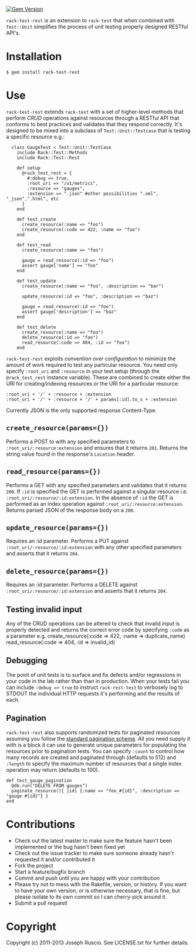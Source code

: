 [![Gem Version](https://badge.fury.io/rb/rack-test-rest.png)](http://badge.fury.io/rb/rack-test-rest)

`rack-test-rest` is an extension to `rack-test` that when combined with
`Test::Unit` simplifies the process of unit testing properly
designed RESTful API's.

# Installation
    $ gem install rack-test-rest

# Use

`rack-test-rest` extends `rack-test` with a set of higher-level methods that
perform _CRUD_ operations against resources through a RESTful API that conforms
to best practices and validates that they respond correctly.
It's designed to be mixed into a subclass of `Test::Unit::Testcase`
that is testing a specific resource e.g.:

      class GaugeTest < Test::Unit::TestCase
        include Rack::Test::Methods
        include Rack::Test::Rest

        def setup
          @rack_test_rest = {
            #:debug => true,
            :root_uri => "/v1/metrics",
            :resource => "gauges",
            :extension => ".json" #other possibilities ".xml", "_json",".html", etc
          }
        end

        def test_create
          create_resource(:name => "foo")
          create_resource(:code => 422, :name => "foo")
        end

        def test_read
          create_resource(:name => "foo")

          gauge = read_resource(:id => "foo")
          assert gauge['name'] == "foo"
        end

        def test_update
          create_resource(:name => "foo", :description => "bar")

          update_resource(:id => "foo", :description => "baz")

          gauge = read_resource(:id => "foo")
          assert gauge['description'] == "baz"
        end

        def test_delete
          create_resource(:name => "foo")
          delete_resource(:id => "foo")
          read_resource(:code => 404, :id => "foo")
        end

`rack-test-rest` exploits _convention over configuration_ to minimize the amount of work
required to test any particular resource. You need only specify `:root_uri` and `:resource`
in your test setup (through the `@rack_test_rest` instance variable). These are combined
to create either the URI for creating/indexing resources or the URI for a particular resource:

    :root_uri + '/' + :resource + :extension
    :root_uri + '/' + :resource + '/' + params[:id].to_s + :extension

Currently JSON is the only supported response Content-Type.

## `create_resource(params={})`

Performs a POST to with any specified parameters to `:root_uri/:resource:extension`
and ensures that it returns `201`. Returns the string value found in the response's
`Location` header.

## `read_resource(params={})`

Performs a GET with any specified parameters and validates that it returns `200`.
If `:id` is specified the GET is performed against a singular resource i.e.
`:root_uri/:resource/:id:extension`. In the absence of `:id` the GET is performed
as an index operation against `:root_uri/:resource:extension`. Returns parsed
JSON of the response body on a `200`.

## `update_resource(params={})`

Requires an :id parameter. Performs a PUT against `:root_uri/:resource/:id:extension`
with any other specified parameters and asserts that it returns `204`.

## `delete_resource(params={})`

Requires an :id parameter. Performs a DELETE against `:root_uri/:resource/:id:extension`
and asserts that it returns `204`.

## Testing invalid input

Any of the CRUD operations can be altered to check that invalid input is properly
detected and returns the correct error code by specifying `:code` as a parameter
e.g.
    create_resource(:code => 422, :name => duplicate_name)
    read_resource(:code => 404, :id => invalid_id)

## Debugging
The point of unit tests is to surface and fix defects and/or regressions in your code
in the lab rather than than in production. When your tests fail you can include
`:debug => true` to instruct `rack-rest-test` to verbosely log to STDOUT the individual
HTTP requests it's performing and the results of each.

## Pagination
`rack-test-rest` also supports randomized tests for paginated resources assuming you follow
the [standard pagination scheme](http://dev.librato.com/v1/pagination). All you need supply it
with is a block it can use to generate unique parameters for populating the resources prior
to pagination tests. You can specify `:count` to control how many records are created and
paginated through (defaults to 512) and `:length` to specify the maximum number of resources
that a single index operation may return (defaults to 100).

    def test_gauge_pagination
      @db.run("DELETE FROM gauges")
      paginate_resource(){ |id| {:name => "foo_#{id}", :description => "gauge #{id}"} }
    end

# Contributions

* Check out the latest master to make sure the feature hasn't been implemented or the bug hasn't been fixed yet
* Check out the issue tracker to make sure someone already hasn't requested it and/or contributed it
* Fork the project
* Start a feature/bugfix branch
* Commit and push until you are happy with your contribution
* Please try not to mess with the Rakefile, version, or history. If you want to have your own version, or is otherwise necessary, that is fine, but please isolate to its own commit so I can cherry-pick around it.
* Submit a pull request!

# Copyright

Copyright (c) 2011-2013 Joseph Ruscio. See LICENSE.txt for
further details.
